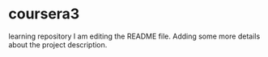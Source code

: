 # coursera3
learning repository
I am editing the README file. Adding some more details about the project description.
